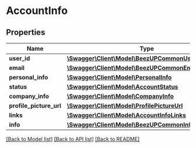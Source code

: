 # AccountInfo

## Properties
Name | Type | Description | Notes
------------ | ------------- | ------------- | -------------
**user_id** | [**\Swagger\Client\Model\BeezUPCommonUserId**](BeezUPCommonUserId.md) |  | 
**email** | [**\Swagger\Client\Model\BeezUPCommonEmail**](BeezUPCommonEmail.md) |  | 
**personal_info** | [**\Swagger\Client\Model\PersonalInfo**](PersonalInfo.md) |  | [optional] 
**status** | [**\Swagger\Client\Model\AccountStatus**](AccountStatus.md) |  | 
**company_info** | [**\Swagger\Client\Model\CompanyInfo**](CompanyInfo.md) |  | [optional] 
**profile_picture_url** | [**\Swagger\Client\Model\ProfilePictureUrl**](ProfilePictureUrl.md) |  | [optional] 
**links** | [**\Swagger\Client\Model\AccountInfoLinks**](AccountInfoLinks.md) |  | 
**info** | [**\Swagger\Client\Model\BeezUPCommonInfoSummaries**](BeezUPCommonInfoSummaries.md) |  | [optional] 

[[Back to Model list]](../README.md#documentation-for-models) [[Back to API list]](../README.md#documentation-for-api-endpoints) [[Back to README]](../README.md)


